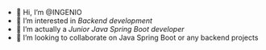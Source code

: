 - 👋 Hi, I’m @INGENIO
- 👀 I’m interested in _*Backend development*_
- 🌱 I’m actually a _*Junior Java Spring Boot developer*_
- 💞️ I’m looking to collaborate on Java Spring Boot or any backend projects

<!---
INGENIO-237/INGENIO-237 is a ✨ special ✨ repository because its `README.md` (this file) appears on your GitHub profile.
You can click the Preview link to take a look at your changes.
--->
